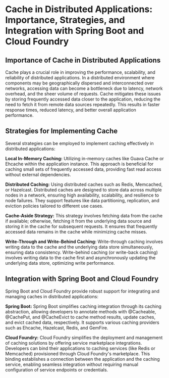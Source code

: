 # Cache in Distributed Applications: Importance, Strategies, and Integration with Spring Boot and Cloud Foundry

## Importance of Cache in Distributed Applications
Cache plays a crucial role in improving the performance, scalability, and reliability of distributed applications. In a distributed environment where components may be geographically dispersed and interconnected over networks, accessing data can become a bottleneck due to latency, network overhead, and the sheer volume of requests. Cache mitigates these issues by storing frequently accessed data closer to the application, reducing the need to fetch it from remote data sources repeatedly. This results in faster response times, reduced latency, and better overall application performance.

## Strategies for Implementing Cache
Several strategies can be employed to implement caching effectively in distributed applications:

**Local In-Memory Caching:** Utilizing in-memory caches like Guava Cache or Ehcache within the application instance. This approach is beneficial for caching small sets of frequently accessed data, providing fast read access without external dependencies.

**Distributed Caching:** Using distributed caches such as Redis, Memcached, or Hazelcast. Distributed caches are designed to store data across multiple nodes in a network, ensuring high availability, scalability, and resilience to node failures. They support features like data partitioning, replication, and eviction policies tailored to different use cases.

**Cache-Aside Strategy:** This strategy involves fetching data from the cache if available; otherwise, fetching it from the underlying data source and storing it in the cache for subsequent requests. It ensures that frequently accessed data remains in the cache while minimizing cache misses.

**Write-Through and Write-Behind Caching:** Write-through caching involves writing data to the cache and the underlying data store simultaneously, ensuring data consistency. Write-behind caching (or write-back caching) involves writing data to the cache first and asynchronously updating the underlying data store, optimizing write performance.

## Integration with Spring Boot and Cloud Foundry

Spring Boot and Cloud Foundry provide robust support for integrating and managing caches in distributed applications:

**Spring Boot:** Spring Boot simplifies caching integration through its caching abstraction, allowing developers to annotate methods with @Cacheable, @CachePut, and @CacheEvict to cache method results, update caches, and evict cached data, respectively. It supports various caching providers such as Ehcache, Hazelcast, Redis, and GemFire.

**Cloud Foundry:** Cloud Foundry simplifies the deployment and management of caching solutions by offering service marketplace integrations. Developers can bind their applications to caching services (like Redis or Memcached) provisioned through Cloud Foundry's marketplace. This binding establishes a connection between the application and the caching service, enabling seamless integration without requiring manual configuration of service endpoints or credentials.
